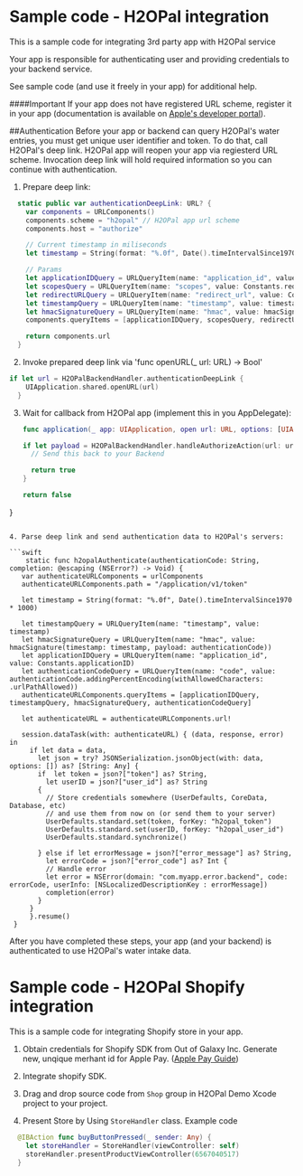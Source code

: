 # Sample code - H2OPal integration
This is a sample code for integrating 3rd party app with H2OPal service

Your app is responsible for authenticating user and providing credentials to your backend service. 

See sample code (and use it freely in your app) for additional help. 

####Important
If your app does not have registered URL scheme, register it in your app (documentation is available on [Apple's developer portal](https://developer.apple.com/library/content/documentation/iPhone/Conceptual/iPhoneOSProgrammingGuide/Inter-AppCommunication/Inter-AppCommunication.html)).

##Authentication
Before your app or backend can query H2OPal's water entries, you must get unique user identifier and token.  To do that,  call H2OPal's deep link. H2OPal app will reopen your app via regiesterd URL scheme. Invocation deep link will hold required information so you can continue with authentication.

1. Prepare deep link:

```swift
  static public var authenticationDeepLink: URL? {
    var components = URLComponents()
    components.scheme = "h2opal" // H2OPal app url scheme
    components.host = "authorize"

    // Current timestamp in miliseconds
    let timestamp = String(format: "%.0f", Date().timeIntervalSince1970 * 1000)

    // Params
    let applicationIDQuery = URLQueryItem(name: "application_id", value: Constants.applicationID)
    let scopesQuery = URLQueryItem(name: "scopes", value: Constants.requiredScopes.joined(separator: " "))
    let redirectURLQuery = URLQueryItem(name: "redirect_url", value: Constants.redirectURL)
    let timestampQuery = URLQueryItem(name: "timestamp", value: timestamp)
    let hmacSignatureQuery = URLQueryItem(name: "hmac", value: hmacSignature(timestamp: timestamp, payload: Constants.redirectURL))
    components.queryItems = [applicationIDQuery, scopesQuery, redirectURLQuery, timestampQuery, hmacSignatureQuery]

    return components.url
  }
  ```
  
2. Invoke prepared deep link via 'func openURL(_ url: URL) -> Bool'
  
  ```swift
  if let url = H2OPalBackendHandler.authenticationDeepLink {
      UIApplication.shared.openURL(url)
    }
  ```
  
3. Wait for callback from H2OPal app (implement this in you AppDelegate):
  
    ```swift
    func application(_ app: UIApplication, open url: URL, options: [UIApplicationOpenURLOptionsKey : Any] = [:]) -> Bool {

    if let payload = H2OPalBackendHandler.handleAuthorizeAction(url: url) {
      // Send this back to your Backend

      return true
    }

    return false
  }
 
 ```
 
4. Parse deep link and send authentication data to H2OPal's servers:
 
 ```swift
     static func h2opalAuthenticate(authenticationCode: String, completion: @escaping (NSError?) -> Void) {
    var authenticateURLComponents = urlComponents
    authenticateURLComponents.path = "/application/v1/token"

    let timestamp = String(format: "%.0f", Date().timeIntervalSince1970 * 1000)

    let timestampQuery = URLQueryItem(name: "timestamp", value: timestamp)
    let hmacSignatureQuery = URLQueryItem(name: "hmac", value: hmacSignature(timestamp: timestamp, payload: authenticationCode))
    let applicationIDQuery = URLQueryItem(name: "application_id", value: Constants.applicationID)
    let authenticationCodeQuery = URLQueryItem(name: "code", value: authenticationCode.addingPercentEncoding(withAllowedCharacters: .urlPathAllowed))
    authenticateURLComponents.queryItems = [applicationIDQuery, timestampQuery, hmacSignatureQuery, authenticationCodeQuery]

    let authenticateURL = authenticateURLComponents.url!

    session.dataTask(with: authenticateURL) { (data, response, error) in
      if let data = data,
        let json = try? JSONSerialization.jsonObject(with: data, options: []) as? [String: Any] {
        if  let token = json?["token"] as? String,
          let userID = json?["user_id"] as? String
        {
          // Store credentials somewhere (UserDefaults, CoreData, Database, etc)
          // and use them from now on (or send them to your server)
          UserDefaults.standard.set(token, forKey: "h2opal_token")
          UserDefaults.standard.set(userID, forKey: "h2opal_user_id")
          UserDefaults.standard.synchronize()

        } else if let errorMessage = json?["error_message"] as? String,
          let errorCode = json?["error_code"] as? Int {
          // Handle error
          let error = NSError(domain: "com.myapp.error.backend", code: errorCode, userInfo: [NSLocalizedDescriptionKey : errorMessage])
          completion(error)
        }
      }
      }.resume()
  }
  ```
 
 After you have completed these steps, your app (and your backend) is authenticated to use H2OPal's water intake data. 
 
 
 # Sample code - H2OPal Shopify integration
This is a sample code for integrating Shopify store in your app.

1. Obtain credentials for Shopify SDK from Out of Galaxy Inc. Generate new, unqique merhant id for Apple Pay.  ([Apple Pay Guide](https://developer.apple.com/library/content/ApplePay_Guide/Configuration.html))

2. Integrate shopify SDK.

3. Drag and drop source code from `Shop` group in H2OPal Demo Xcode project to your project.

4. Present Store by Using `StoreHandler` class. Example code 


```swift
  @IBAction func buyButtonPressed(_ sender: Any) {
    let storeHandler = StoreHandler(viewController: self)
    storeHandler.presentProductViewController(6567040517)
  }
  

  
  

